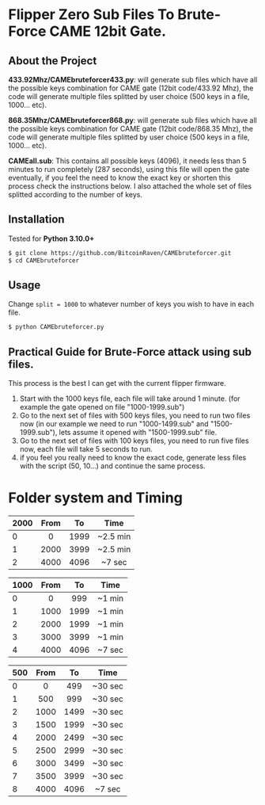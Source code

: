 # Flipper Zero Sub Files To Brute-Force CAME 12bit Gate.

## About the Project

**433.92Mhz/CAMEbruteforcer433.py**: will generate sub files which have all the possible keys combination for CAME gate (12bit code/433.92 Mhz), the code will generate multiple files splitted by user choice (500 keys in a file, 1000... etc).

**868.35Mhz/CAMEbruteforcer868.py**: will generate sub files which have all the possible keys combination for CAME gate (12bit code/868.35 Mhz), the code will generate multiple files splitted by user choice (500 keys in a file, 1000... etc).

**CAMEall.sub**: This contains all possible keys (4096), it needs less than 5 minutes to run completely (287 seconds), using this file will open the gate eventually, if you feel the need to know the exact key or shorten this process check the instructions below. I also attached the whole set of files splitted according to the number of keys.

## Installation

Tested for **Python 3.10.0+**

```bash
$ git clone https://github.com/BitcoinRaven/CAMEbruteforcer.git
$ cd CAMEbruteforcer
```

## Usage

Change `split = 1000` to whatever number of keys you wish to have in each file.
```bash
$ python CAMEbruteforcer.py
```

## Practical Guide for Brute-Force attack using sub files.

This process is the best I can get with the current flipper firmware.

1. Start with the 1000 keys file, each file will take around 1 minute. (for example the gate opened on file "1000-1999.sub")
2. Go to the next set of files with 500 keys files, you need to run two files now (in our example we need to run  "1000-1499.sub" and "1500-1999.sub"), lets assume    it opened with "1500-1999.sub" file.
3. Go to the next set of files with 100 keys files, you need to run five files now, each file will take 5 seconds to run.
4. if you feel you really need to know the exact code, generate less files with the script (50, 10...) and continue the same process.


# Folder system and Timing

| 2000 | From | To | Time |
| --- | :---: | :---: | :---: |
| 0 | 0 | 1999 | ~2.5 min |
| 1 | 2000 | 3999 | ~2.5 min |
| 2 | 4000 | 4096 | ~7 sec |

| 1000 | From | To | Time |
| --- | :---: | :---: | :---: |
| 0 | 0 | 999 | ~1 min |
| 1 | 1000 | 1999 | ~1 min |
| 2 | 2000 | 1999 | ~1 min |
| 3 | 3000 | 3999 | ~1 min |
| 4 | 4000 | 4096 | ~7 sec |

| 500 | From | To | Time |
| --- | :---: | :---: | :---: |
| 0 | 0 | 499 | ~30 sec |
| 1 | 500 | 999 | ~30 sec |
| 2 | 1000 | 1499 | ~30 sec |
| 3 | 1500 | 1999 | ~30 sec |
| 4 | 2000 | 2499 | ~30 sec |
| 5 | 2500 | 2999 | ~30 sec |
| 6 | 3000 | 3499 | ~30 sec |
| 7 | 3500 | 3999 | ~30 sec |
| 8 | 4000 | 4096 | ~7 sec |
